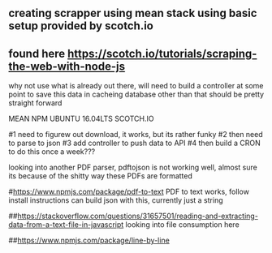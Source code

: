 ## creating scrapper using mean stack using basic setup provided by scotch.io
## found here https://scotch.io/tutorials/scraping-the-web-with-node-js
why not use what is already out there, will need to build a controller at some point to save this data in cacheing database
other than that should be pretty straight forward

MEAN
NPM
UBUNTU 16.04LTS 
SCOTCH.IO

#1 need to figurew out download, it works, but its rather funky
#2 then need to parse to json
#3 add controller to push data to API
#4 then build a CRON to do this once a week???

looking into another PDF parser, pdftojson is not working well, almost sure its because of the shitty way these PDFs are formatted

#https://www.npmjs.com/package/pdf-to-text
PDF to text works, follow install instructions 
can build json with this, currently just a string


##https://stackoverflow.com/questions/31657501/reading-and-extracting-data-from-a-text-file-in-javascript
looking into file consumption here

##https://www.npmjs.com/package/line-by-line


